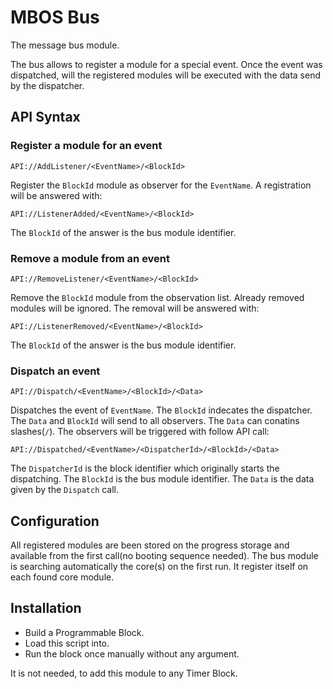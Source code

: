 # MBOS Bus
The message bus module.

The bus allows to register a module for a special event. Once the event was
dispatched, will the registered modules will be executed with the data send
by the dispatcher.

## API Syntax
### Register a module for an event

    API://AddListener/<EventName>/<BlockId>

Register the `BlockId` module as observer for the `EventName`.
A registration will be answered with:

    API://ListenerAdded/<EventName>/<BlockId>

The `BlockId` of the answer is the bus module identifier.

### Remove a module from an event

    API://RemoveListener/<EventName>/<BlockId>

Remove the `BlockId` module from the observation list. Already removed modules
will be ignored.
The removal will be answered with:

    API://ListenerRemoved/<EventName>/<BlockId>

The `BlockId` of the answer is the bus module identifier.

### Dispatch an event

    API://Dispatch/<EventName>/<BlockId>/<Data>
    
Dispatches the event of `EventName`. The `BlockId` indecates the dispatcher.
The `Data` and `BlockId` will send to all observers. The `Data` can conatins
slashes(`/`).
The observers will be triggered with follow API call:

    API://Dispatched/<EventName>/<DispatcherId>/<BlockId>/<Data>
    
The `DispatcherId` is the block identifier which originally starts the
dispatching. The `BlockId` is the bus module identifier. The `Data` is the
data given by the `Dispatch` call.

## Configuration
All registered modules are been stored on the progress storage and available
from the first call(no booting sequence needed).
The bus module is searching automatically the core(s) on the first run. It
register itself on each found core module.

## Installation
* Build a Programmable Block.
* Load this script into.
* Run the block once manually without any argument.

It is not needed, to add this module to any Timer Block.